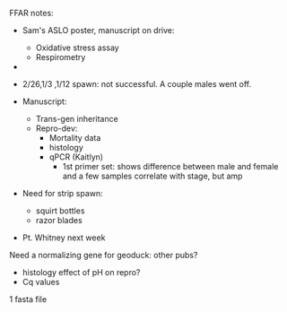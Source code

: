 FFAR notes:

- Sam's ASLO poster, manuscript on drive: 
	- Oxidative stress assay
	- Respirometry 
- 


- 2/26,1/3 ,1/12 spawn: not successful. A couple males went off.

- Manuscript:
	- Trans-gen inheritance
	- Repro-dev:
		- Mortality data
		- histology
		- qPCR (Kaitlyn)
			- 1st primer set: shows difference between male and female and a few samples correlate with stage, but amp 

			
- Need for strip spawn:
	- squirt bottles
	- razor blades
	
- Pt. Whitney next week 


Need a normalizing gene for geoduck: other pubs?

- histology effect of pH on repro?
- Cq values


1 fasta file  